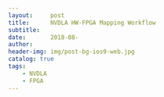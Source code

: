 ```yaml
---
layout:     post
title:      NVDLA HW-FPGA Mapping Workflow
subtitle:   
date:       2018-08-
author:     
header-img: img/post-bg-ios9-web.jpg
catalog: true
tags:
    - NVDLA
    - FPGA
---
```



